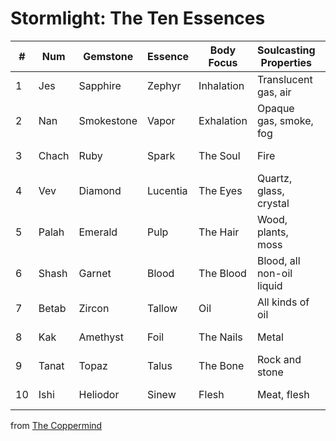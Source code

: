 # Stormlight: The Ten Essences

<!-- pdflandscape -->

\#|Num|Gemstone|Essence|Body Focus|Soulcasting Properties|Divine Attributes
---|---|---|---|---|---|---
1|Jes|Sapphire|Zephyr|Inhalation|Translucent gas, air|Protecting, Leading
2|Nan|Smokestone|Vapor|Exhalation|Opaque gas, smoke, fog|Just, Confident[nb 1]
3|Chach|Ruby|Spark|The Soul|Fire|Brave, Obedient
4|Vev|Diamond|Lucentia|The Eyes|Quartz, glass, crystal|Loving, Healing
5|Palah|Emerald|Pulp|The Hair|Wood, plants, moss|Learned, Giving[nb 1]
6|Shash|Garnet|Blood|The Blood|Blood, all non-oil liquid|Creative, Honest
7|Betab|Zircon|Tallow|Oil|All kinds of oil|Wise, Careful
8|Kak|Amethyst|Foil|The Nails|Metal|Resolute, Builder
9|Tanat|Topaz|Talus|The Bone|Rock and stone|Dependable, Resourceful
10|Ishi|Heliodor|Sinew|Flesh|Meat, flesh|Pious, Guiding

from [The Coppermind](https://coppermind.net/wiki/Ten_Essences)
